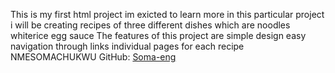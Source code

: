 This is my first html project im exicted to learn more 
in this particular project i will be creating recipes of three different dishes which are
noodles
whiterice
egg sauce
The features of this project are
simple design
easy navigation through links
individual pages for each recipe
NMESOMACHUKWU
GitHub: [Soma-eng](https://github.com/Soma-eng)
